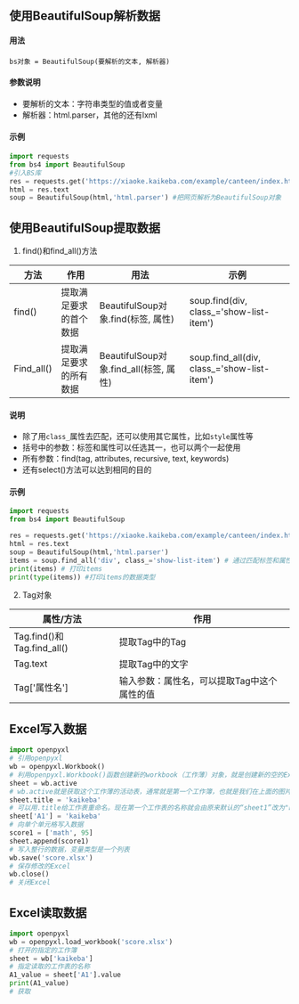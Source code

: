 ## 使用BeautifulSoup解析数据
#### 用法
    bs对象 = BeautifulSoup(要解析的文本, 解析器)
#### 参数说明
- 要解析的文本：字符串类型的值或者变量
- 解析器：html.parser，其他的还有lxml

#### 示例
```python
import requests
from bs4 import BeautifulSoup
#引入BS库
res = requests.get('https://xiaoke.kaikeba.com/example/canteen/index.html')
html = res.text
soup = BeautifulSoup(html,'html.parser') #把网页解析为BeautifulSoup对象
```



## 使用BeautifulSoup提取数据

1. find()和find_all()方法

| 方法       | 作用                   | 用法                                   | 示例                                        |
| ---------- | ---------------------- | -------------------------------------- | ------------------------------------------- |
| find()     | 提取满足要求的首个数据 | BeautifulSoup对象.find(标签, 属性)     | soup.find(div, class_='show-list-item')     |
| Find_all() | 提取满足要求的所有数据 | BeautifulSoup对象.find_all(标签, 属性) | soup.find_all(div, class_='show-list-item') |

#### 说明

- 除了用`class_`属性去匹配，还可以使用其它属性，比如`style`属性等
- 括号中的参数：标签和属性可以任选其一，也可以两个一起使用
- 所有参数：find(tag, attributes, recursive, text, keywords)
- 还有select()方法可以达到相同的目的

#### 示例

```python
import requests
from bs4 import BeautifulSoup

res = requests.get('https://xiaoke.kaikeba.com/example/canteen/index.html')
html = res.text
soup = BeautifulSoup(html,'html.parser') 
items = soup.find_all('div', class_='show-list-item') # 通过匹配标签和属性提取我们想要的数据
print(items) # 打印items
print(type(items)) #打印items的数据类型
```

2. Tag对象

| 属性/方法                  | 作用                                        |
| -------------------------- | ------------------------------------------- |
| Tag.find()和Tag.find_all() | 提取Tag中的Tag                              |
| Tag.text                   | 提取Tag中的文字                             |
| Tag['属性名']              | 输入参数：属性名，可以提取Tag中这个属性的值 |

   

## Excel写入数据

```python
import openpyxl
# 引用openpyxl
wb = openpyxl.Workbook()
# 利用openpyxl.Workbook()函数创建新的workbook（工作薄）对象，就是创建新的空的Excel文件。
sheet = wb.active
# wb.active就是获取这个工作薄的活动表，通常就是第一个工作簿，也就是我们在上面的图片中看到的sheet1。
sheet.title = 'kaikeba'
# 可以用.title给工作表重命名。现在第一个工作表的名称就会由原来默认的“sheet1”改为"kaikeba"。
sheet['A1'] = 'kaikeba'
# 向单个单元格写入数据
score1 = ['math', 95]
sheet.append(score1)
# 写入整行的数据，变量类型是一个列表
wb.save('score.xlsx')
# 保存修改的Excel
wb.close()
# 关闭Excel
```



## Excel读取数据

```python
import openpyxl
wb = openpyxl.load_workbook('score.xlsx')
# 打开的指定的工作簿
sheet = wb['kaikeba']
# 指定读取的工作表的名称
A1_value = sheet['A1'].value
print(A1_value)
# 获取
```

